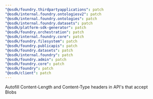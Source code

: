 ```yaml
---
"@osdk/foundry.thirdpartyapplications": patch
"@osdk/internal.foundry.ontologiesv2": patch
"@osdk/internal.foundry.ontologies": patch
"@osdk/internal.foundry.datasets": patch
"@osdk/platform-sdk-generator": patch
"@osdk/foundry.orchestration": patch
"@osdk/internal.foundry.core": patch
"@osdk/foundry.filesystem": patch
"@osdk/foundry.publicapis": patch
"@osdk/foundry.datasets": patch
"@osdk/internal.foundry": patch
"@osdk/foundry.admin": patch
"@osdk/foundry.core": patch
"@osdk/foundry": patch
"@osdk/client": patch
---
```


Autofill Content-Length and Content-Type headers in API's that accept Blobs
